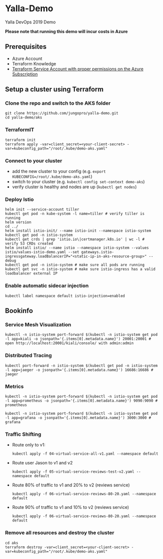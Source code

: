 # Yalla-Demo

Yalla DevOps 2019 Demo

**Please note that running this demo will incur costs in Azure**

## Prerequisites

- Azure Account
- Terraform Knowledge
- [Terraform Service Account with proper permissions on the Azure Subscription](https://www.terraform.io/docs/providers/azurerm/auth/service_principal_client_secret.html)

## Setup a cluster using Terraform

### Clone the repo and switch to the AKS folder

```console
git clone https://github.com/jungopro/yalla-demo.git
cd yalla-demo/aks
```

### TerraformIT

```console
terraform init
terraform apply -var=client_secret=<your-client-secret> -var=kubeconfig_path="/root/.kube/demo-aks.yaml"
```

### Connect to your cluster

- add the new cluster to your config (e.g. `export KUBECONFIG=/root/.kube/demo-aks.yaml`)
- switch to your cluster (e.g. `kubectl config set-context demo-aks`)
- verify cluster is healthy and nodes are up (`kubectl get nodes`)

### Deploy Istio

```console
helm init --service-account tiller
kubectl get pod -n kube-system -l name=tiller # verify tiller is running
helm version
cd ../
helm install istio-init/ --name istio-init --namespace istio-system
kubectl get pod -n istio-system
kubectl get crds | grep 'istio.io\|certmanager.k8s.io' | wc -l # verify 53 CRDs created
helm install istio/ --name istio --namespace istio-system --values istio/values-istio-demo.yaml --set gateways.istio-ingressgateway.loadBalancerIP="<static-ip-in-aks-resource-group>" --debug
kubectl get pod -n istio-system # make sure all pods are running
kubectl get svc -n istio-system # make sure istio-ingress has a valid loadbalancer external IP
```

### Enable automatic sidecar injection

```console
kubectl label namespace default istio-injection=enabled
```

## Bookinfo

### Service Mesh Visualization

```console
kubectl -n istio-system port-forward $(kubectl -n istio-system get pod -l app=kiali -o jsonpath='{.items[0].metadata.name}') 20001:20001 # open http://localhost:20001/kiali/console/ with admin:admin
```

### Distributed Tracing

```console
kubectl port-forward -n istio-system $(kubectl get pod -n istio-system -l app=jaeger -o jsonpath='{.items[0].metadata.name}') 16686:16686 # jaeger
```

### Metrics

```console
kubectl -n istio-system port-forward $(kubectl -n istio-system get pod -l app=prometheus -o jsonpath='{.items[0].metadata.name}') 9090:9090 # prometheus

kubectl -n istio-system port-forward $(kubectl -n istio-system get pod -l app=grafana -o jsonpath='{.items[0].metadata.name}') 3000:3000 # grafana
```

### Traffic Shifting

- Route only to v1:
  ```console
  kubectl apply -f 04-virtual-service-all-v1.yaml --namespace default
  ```

- Route user Jason to v1 and v2
  ```console
  kubectl apply -f 05-virtual-service-reviews-test-v2.yaml --namespace default
  ```

- Route 80% of traffic to v1 and 20% to v2 (reviews service)
  ```console
  kubectl apply -f 06-virtual-service-reviews-80-20.yaml --namespace default
  ```

- Route 90% of traffic to v1 and 10% to v2 (reviews service)
  ```console
  kubectl apply -f 06-virtual-service-reviews-80-20.yaml --namespace default
  ```

### Remove all resources and destroy the cluster

```console
cd aks
terraform destroy -var=client_secret=<your-client-secret> -var=kubeconfig_path="/root/.kube/demo-aks.yaml"
```
